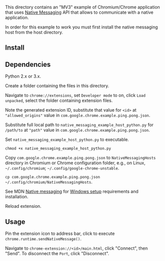 This directory contains an "MV3" example of Chromium/Chrome application that uses [Native
Messaging](https://github.com/browserext/native-messaging) API that allows to communicate with a native application.

In order for this example to work you must first install the native messaging
host from the host directory.

Install
-

Dependencies
-

Python 2.x or 3.x.

Create a folder containing the files in this directory.

Navigate to `chrome://extensions`, set `Developer mode` to on, click `Load unpacked`, select the folder containing extension files.

Note the generated extension ID, substitute that value for `<id>` at `"allowed_origins"` value in `com.google.chrome.example.ping.pong.json`.

Substitute full local path to `native_messaging_example_host_python.py` for `/path/to` at `"path"` value in `com.google.chrome.example.ping.pong.json`.

Set `native_messaging_example_host_python.py` to executable.

`chmod +x native_messaging_example_host_python.py`

Copy `com.google.chrome.example.ping.pong.json` to `NativeMessagingHosts` directory in Chromium or Chrome configuration folder, e.g., on Linux, `~/.config/chromium`; `~/.config/google-chrome-unstable`.

`cp com.google.chrome.example.ping.pong.json ~/.config/chromium/NativeMessagingHosts`.

See MDN [Native messaging](https://developer.mozilla.org/en-US/docs/Mozilla/Add-ons/WebExtensions/Native_messaging) for [Windows setup](https://developer.mozilla.org/en-US/docs/Mozilla/Add-ons/WebExtensions/Native_messaging#windows_setup) requirements and installation.

Reload extension.

Usage
-

Pin the extension icon to address bar, click to execute `chrome.runtime.sendNativeMessage()`.

Navigate to `chrome-extension://<id>/main.html`, click "Connect", then "Send". To disconnect the `Port`, click "Disconnect".
